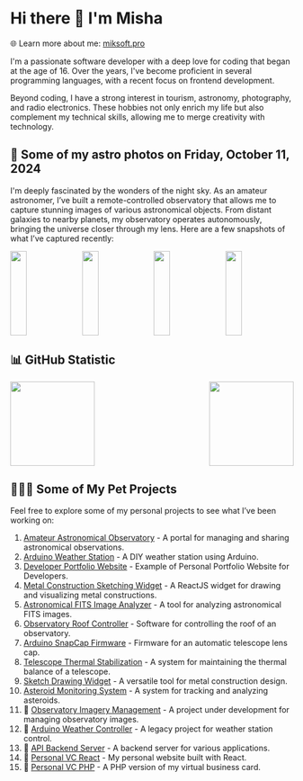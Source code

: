 # Hi there 👋 I'm Misha
🌐 Learn more about me: [miksoft.pro](https://miksoft.pro)

I'm a passionate software developer with a deep love for coding that began at the age of 16. Over the years, I've become proficient in several programming languages, with a recent focus on frontend development.

Beyond coding, I have a strong interest in tourism, astronomy, photography, and radio electronics. These hobbies not only enrich my life but also complement my technical skills, allowing me to merge creativity with technology.

## 🔭 Some of my astro photos on Friday, October 11, 2024

I'm deeply fascinated by the wonders of the night sky. As an amateur astronomer, I’ve built a remote-controlled observatory that allows me to capture stunning images of various astronomical objects. From distant galaxies to nearby planets, my observatory operates autonomously, bringing the universe closer through my lens. Here are a few snapshots of what I’ve captured recently:

<div style="display: flex; justify-content: space-between;">
   <img src="https://api.astro.miksoft.pro/photos/IC_1871-630m-2021.01.09_thumb.jpg" alt="" style="width: 24%; height: 150px; object-fit: cover;" />
   <img src="https://api.astro.miksoft.pro/photos/NGC_896-710m-2022.02.09_thumb.jpg" alt="" style="width: 24%; height: 150px; object-fit: cover;" />
   <img src="https://api.astro.miksoft.pro/photos/HCG_92-280m-2020.09.27_thumb.jpg" alt="" style="width: 24%; height: 150px; object-fit: cover;" />
   <img src="https://api.astro.miksoft.pro/photos/NGC_7023-210m-2021.01.30_thumb.jpg" alt="" style="width: 24%; height: 150px; object-fit: cover;" />
</div>

## 📊 GitHub Statistic

<div style="display: flex; justify-content: space-between; flex-wrap: nowrap;">
  <img src="https://github-readme-stats.vercel.app/api?username=miksrv&show_icons=true&theme=slateorange&hide_title=true&include_all_commits=true&count_private=true" style="height: 150px;" />
  <img src="https://github-readme-stats.vercel.app/api/top-langs/?username=miksrv&langs_count=6&layout=compact&theme=slateorange" style="height: 150px;" />
</div>

## 👨🏻‍💻 Some of My Pet Projects

Feel free to explore some of my personal projects to see what I’ve been working on:

1. [Amateur Astronomical Observatory](https://github.com/miksrv/astronomy-portal) - A portal for managing and sharing astronomical observations.
2. [Arduino Weather Station](https://github.com/miksrv/arduino-weather-station) - A DIY weather station using Arduino.
3. [Developer Portfolio Website](https://github.com/miksrv/developer-portfolio-website) - Example of Personal Portfolio Website for Developers.
4. [Metal Construction Sketching Widget](https://github.com/miksrv/sketch-drawing-widget) - A ReactJS widget for drawing and visualizing metal constructions.
5. [Astronomical FITS Image Analyzer](https://github.com/miksrv/astronomy-fits-parser) - A tool for analyzing astronomical FITS images.
6. [Observatory Roof Controller](https://github.com/miksrv/indi-rollroof-controller) - Software for controlling the roof of an observatory.
7. [Arduino SnapCap Firmware](https://github.com/miksrv/arduino-snapcap) - Firmware for an automatic telescope lens cap.
8. [Telescope Thermal Stabilization](https://github.com/miksrv/telescope_thermal_stabilization) - A system for maintaining the thermal balance of a telescope.
9. [Sketch Drawing Widget](https://github.com/miksrv/sketch-drawing-widget) - A versatile tool for metal construction design.
10. [Asteroid Monitoring System](https://github.com/miksrv/asteroid-monitoring) - A system for tracking and analyzing asteroids.
11. 🚧 [Observatory Imagery Management](https://github.com/miksrv/observatory) - A project under development for managing observatory images.
12. 🚧 [Arduino Weather Controller](https://github.com/miksrv/arduino-weather-station-old) - A legacy project for weather station control.
13. 🚧 [API Backend Server](https://github.com/miksrv/api-backend) - A backend server for various applications.
14. 🚧 [Personal VC React](https://github.com/miksrv/react-personal-webpage) - My personal website built with React.
15. 🚧 [Personal VC PHP](https://github.com/miksrv/vcard) - A PHP version of my virtual business card.
